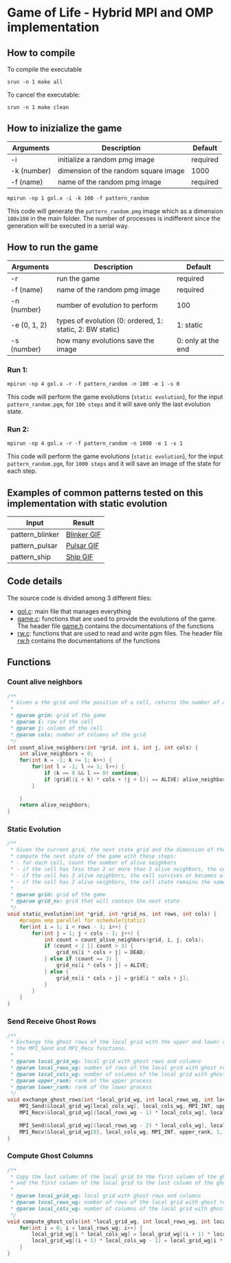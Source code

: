 # Game of Life - Hybrid MPI and OMP implementation

## How to compile
To compile the executable
```
srun -n 1 make all
```

To cancel the executable:
```
srun -n 1 make clean
```


## How to inizialize the game

| Arguments | Description | Default |
| ------- | --- | --- |
| -i | initialize a random pmg image | required|
| -k (number) | dimension of the random square image | 1000 |
| -f (name)| name of the random pmg image  |  required|

```
mpirun -np 1 gol.x -i -k 100 -f pattern_random
```

This code will generate the `pattern_random.pmg` image which as a dimension `100x100` in the main folder. The number of processes is indifferent since the generation will be executed in a serial way.

## How to run the game

| Arguments | Description | Default |
| ------- | --- | --- |
| -r | run the game | required |
| -f (name) | name of the random pmg image  |  required |
| -n (number) | number of evolution to perform  | 100 | 
| -e (0, 1, 2) | types of evolution (0: ordered, 1: static, 2: BW static) | 1: static |
| -s (number) | how many evolutions save the image | 0: only at the end |

### Run 1:
```
mpirun -np 4 gol.x -r -f pattern_random -n 100 -e 1 -s 0
```

This code will perform the game evolutions (`static evolution`), for the input `pattern_random.pgm`, for `100 steps` and it will save only the last evolution state.

### Run 2:
```
mpirun -np 4 gol.x -r -f pattern_random -n 1000 -e 1 -s 1
```

This code will perform the game evolutions (`static evolution`), for the input `pattern_random.pgm`, for `1000 steps` and it will save an image of the state for each step.


## Examples of common patterns tested on this implementation with static evolution

| Input | Result |
| ------- | --- |
| pattern_blinker | [Blinker GIF](https://imgur.com/ndWD6tX) |
| pattern_pulsar | [Pulsar GIF](https://imgur.com/9OQdXyP) |
| pattern_ship | [Ship GIF](https://imgur.com/Wq9X5O7)  |

## Code details
The source code is divided among 3 different files:
- [gol.c](https://github.com/carlodenardin/FHPC-units/blob/main/exercise1/src/gol.c): main file that manages everything
- [game.c](https://github.com/carlodenardin/FHPC-units/blob/main/exercise1/src/game.c): functions that are used to provide the evolutions of the game. The header file [game.h](https://github.com/carlodenardin/FHPC-units/blob/main/exercise1/src/game.h) contains the documentations of the functions
- [rw.c](https://github.com/carlodenardin/FHPC-units/blob/main/exercise1/src/rw.c): functions that are used to read and write pgm files. The header file [rw.h](https://github.com/carlodenardin/FHPC-units/blob/main/exercise1/src/rw.h) contains the documentations of the functions

## Functions

### Count alive neighbors
```c
/**
 * Given a the grid and the position of a cell, returns the number of alive neighbors.
 *
 * @param grid: grid of the game
 * @param i: row of the cell
 * @param j: column of the cell
 * @param cols: number of columns of the grid
 */ 
int count_alive_neighbors(int *grid, int i, int j, int cols) {
    int alive_neighbors = 0;
    for(int k = -1; k <= 1; k++) {
        for(int l = -1; l <= 1; l++) {
            if (k == 0 && l == 0) continue;
            if (grid[(i + k) * cols + (j + l)] == ALIVE) alive_neighbors++;
        }
            
    }
    return alive_neighbors;
}
```

### Static Evolution
```c
/**
 * Given the current grid, the next state grid and the dimension of the grid, 
 * compute the next state of the game with these steps:
 * - for each cell, count the number of alive neighbors
 * - if the cell has less than 2 or more than 3 alive neighbors, the cell dies
 * - if the cell has 3 alive neighbors, the cell survives or becomes alive
 * - if the cell has 2 alive neighbors, the cell state remains the same
 *
 * @param grid: grid of the game
 * @param grid_ns: grid that will contain the next state
 */ 
void static_evolution(int *grid, int *grid_ns, int rows, int cols) {
    #pragma omp parallel for schedule(static)
    for(int i = 1; i < rows - 1; i++) {
        for(int j = 1; j < cols - 1; j++) {
            int count = count_alive_neighbors(grid, i, j, cols);
            if (count < 2 || count > 3) {
                grid_ns[i * cols + j] = DEAD;
            } else if (count == 3) {
                grid_ns[i * cols + j] = ALIVE;
            } else {
                grid_ns[i * cols + j] = grid[i * cols + j];
            }
        }
    }
}
```

### Send Receive Ghost Rows
```c
/**
 * Exchange the ghost rows of the local grid with the upper and lower ranks using
 * the MPI_Send and MPI_Recv functions.
 *
 * @param local_grid_wg: local grid with ghost rows and columns
 * @param local_rows_wg: number of rows of the local grid with ghost rows
 * @param local_cols_wg: number of columns of the local grid with ghost rows
 * @param upper_rank: rank of the upper process
 * @param lower_rank: rank of the lower process
 */
void exchange_ghost_rows(int *local_grid_wg, int local_rows_wg, int local_cols_wg, int upper_rank, int lower_rank) {
    MPI_Send(&local_grid_wg[local_cols_wg], local_cols_wg, MPI_INT, upper_rank, 0, MPI_COMM_WORLD);
    MPI_Recv(&local_grid_wg[(local_rows_wg - 1) * local_cols_wg], local_cols_wg, MPI_INT, lower_rank, 0, MPI_COMM_WORLD, MPI_STATUS_IGNORE);
    
    MPI_Send(&local_grid_wg[(local_rows_wg - 2) * local_cols_wg], local_cols_wg, MPI_INT, lower_rank, 1, MPI_COMM_WORLD);
    MPI_Recv(&local_grid_wg[0], local_cols_wg, MPI_INT, upper_rank, 1, MPI_COMM_WORLD, MPI_STATUS_IGNORE);
}
```

### Compute Ghost Columns
```c
/**
 * Copy the last column of the local grid to the first column of the ghost columns
 * and the first column of the local grid to the last column of the ghost columns.
 * 
 * @param local_grid_wg: local grid with ghost rows and columns
 * @param local_rows_wg: number of rows of the local grid with ghost rows
 * @param local_cols_wg: number of columns of the local grid with ghost rows
 */
void compute_ghost_cols(int *local_grid_wg, int local_rows_wg, int local_cols_wg) {
    for(int i = 0; i < local_rows_wg; i++) {
        local_grid_wg[i * local_cols_wg] = local_grid_wg[(i + 1) * local_cols_wg - 2];
        local_grid_wg[(i + 1) * local_cols_wg - 1] = local_grid_wg[i * local_cols_wg + 1];
    }
}
```